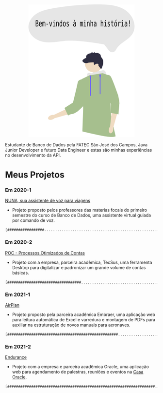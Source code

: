 <p align="center"> <img src="img/eu.png" class="center" width=350/> </p>

Estudante de Banco de Dados pela FATEC São José dos Campos, Java Junior Developer e futuro Data Engineer e estas são minhas experiências no desenvolvimento da API.

# Meus Projetos

### Em 2020-1
[NUNA, sua assistente de voz para viagens ](https://github.com/jef771/portfolio/blob/main/PROJETO_1.md)
  - Projeto proposto pelos professores das materias focais do primeiro semestre do curso de Banco de Dados, uma assistente virtual guiada por comando de voz.

```
[#################...................................................................................17%]
```


### Em 2020-2
[POC - Processos Otimizados de Contas ](https://github.com/jef771/portfolio/blob/main/PROJETO_2.md)
  - Projeto com a empresa, parceira acadêmica, TecSus, uma ferramenta Desktop para digitalizar e padronizar um grande volume de contas básicas.

```
[##################################..................................................................34%]
```

### Em 2021-1
[AirPlan ](https://github.com/jef771/portfolio/blob/main/PROJETO_3.md)
  - Projeto proposto pela parceira acadêmica Embraer, uma aplicação web para leitura automática de Excel e varredura e montagem de PDFs para auxiliar na estruturação de novos manuais para aeronaves.

```
[###################################################.................................................51%]
```

### Em 2021-2
[Endurance ](https://github.com/jef771/portfolio/blob/main/PROJETO_4.md)
  - Projeto com a empresa e parceira acadêmica Oracle, uma aplicação web para agendamento de palestras, reuniões e eventos na [Casa Oracle](https://blogs.oracle.com/oracle-brasil/post/casa-oracle-abre-as-portas-para-a-inovacao-em-sao-paulo).

```
[####################################################################................................68%]
```


